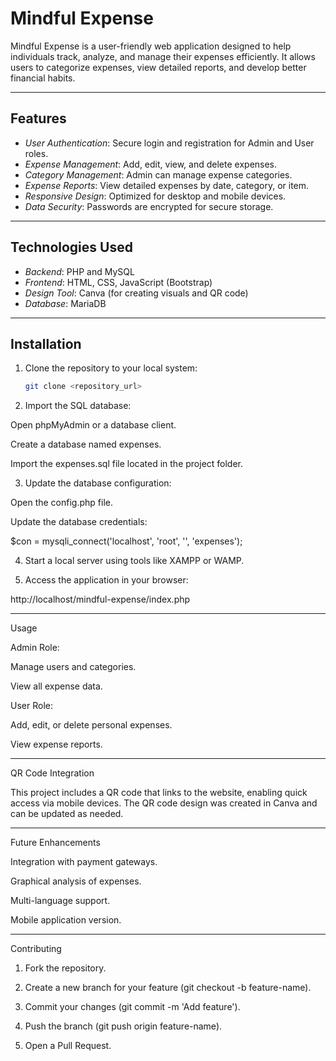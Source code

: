 # Mindful Expense

Mindful Expense is a user-friendly web application designed to help individuals track, analyze, and manage their expenses efficiently. It allows users to categorize expenses, view detailed reports, and develop better financial habits.

---

## Features

- *User Authentication*: Secure login and registration for Admin and User roles.
- *Expense Management*: Add, edit, view, and delete expenses.
- *Category Management*: Admin can manage expense categories.
- *Expense Reports*: View detailed expenses by date, category, or item.
- *Responsive Design*: Optimized for desktop and mobile devices.
- *Data Security*: Passwords are encrypted for secure storage.

---

## Technologies Used

- *Backend*: PHP and MySQL
- *Frontend*: HTML, CSS, JavaScript (Bootstrap)
- *Design Tool*: Canva (for creating visuals and QR code)
- *Database*: MariaDB

---

## Installation

1. Clone the repository to your local system:
   ```bash
   git clone <repository_url>

2. Import the SQL database:

Open phpMyAdmin or a database client.

Create a database named expenses.

Import the expenses.sql file located in the project folder.



3. Update the database configuration:

Open the config.php file.

Update the database credentials:

$con = mysqli_connect('localhost', 'root', '', 'expenses');



4. Start a local server using tools like XAMPP or WAMP.


5. Access the application in your browser:

http://localhost/mindful-expense/index.php




---

Usage

Admin Role:

Manage users and categories.

View all expense data.


User Role:

Add, edit, or delete personal expenses.

View expense reports.



---

QR Code Integration

This project includes a QR code that links to the website, enabling quick access via mobile devices. The QR code design was created in Canva and can be updated as needed.


---

Future Enhancements

Integration with payment gateways.

Graphical analysis of expenses.

Multi-language support.

Mobile application version.


---

Contributing

1. Fork the repository.


2. Create a new branch for your feature (git checkout -b feature-name).


3. Commit your changes (git commit -m 'Add feature').


4. Push the branch (git push origin feature-name).


5. Open a Pull Request.
